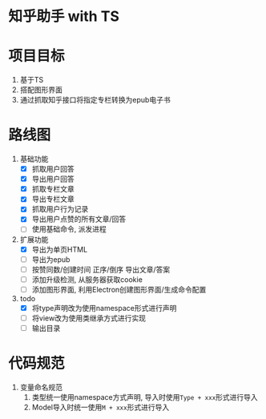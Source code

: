#   知乎助手 with TS

#   项目目标


1.  基于TS
2.  搭配图形界面
3.  通过抓取知乎接口将指定专栏转换为epub电子书

#   路线图
1.  基础功能
    - [x]    抓取用户回答
    - [x]    导出用户回答
    - [x]    抓取专栏文章
    - [x]    导出专栏文章
    - [x]    抓取用户行为记录
    - [x]    导出用户点赞的所有文章/回答
    - [ ]    使用基础命令, 派发进程
2.  扩展功能
    - [x]    导出为单页HTML
    - [ ]    导出为epub
    - [ ]    按赞同数/创建时间 正序/倒序 导出文章/答案
    - [ ]    添加升级检测, 从服务器获取cookie
    - [ ]    添加图形界面, 利用Electron创建图形界面/生成命令配置
3.  todo
    - [x]    将type声明改为使用namespace形式进行声明
    - [ ]    将view改为使用类继承方式进行实现
    - [ ]    输出目录

#   代码规范
1.  变量命名规范
    1.  类型统一使用namespace方式声明, 导入时使用`Type + xxx`形式进行导入
    2.  Model导入时统一使用`M + xxx`形式进行导入